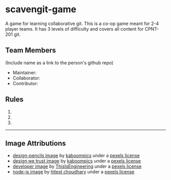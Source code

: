 # scavengit-game

A game for learning collaborative git. This is a co-op game meant for 2-4 player teams. It has 3 levels of difficulty and covers all content for CPNT-201 git.

## Team Members

(Include name as a link to the person's github repo)

- Maintainer:
- Collaborator:
- Contributor:

## Rules

1.
2.
3.

---

## Image Attributions

- [design-pencils image](https://images.pexels.com/photos/6444/pencil-typography-black-design.jpg?auto=compress&cs=tinysrgb&dpr=2&h=750&w=1260) by [kaboompics](https://kaboompics.com) under a [pexels license](https://www.pexels.com/creative-commons-images/)
- [design we trust image](https://images.pexels.com/photos/6253/city-street-typography-design.jpg?auto=compress&cs=tinysrgb&dpr=2&h=750&w=1260) by [kaboompics](https://kaboompics.com) under a [pexels license](https://www.pexels.com/creative-commons-images/)
- [developer image](https://images.pexels.com/photos/3861972/pexels-photo-3861972.jpeg?auto=compress&cs=tinysrgb&dpr=2&h=750&w=1260) by [ThisIsEngineering](https://www.pexels.com/@thisisengineering) under a [pexels license](https://www.pexels.com/creative-commons-images/)
- [node-js image](https://images.pexels.com/photos/1261427/pexels-photo-1261427.jpeg?auto=compress&cs=tinysrgb&dpr=2&h=750&w=1260) by [hitest choudhary](https://www.pexels.com/@hiteshchoudhary) under a [pexels license](https://www.pexels.com/creative-commons-images/)
